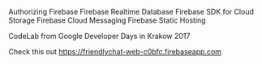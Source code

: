 Authorizing Firebase
Firebase Realtime Database
Firebase SDK for Cloud Storage
Firebase Cloud Messaging
Firebase Static Hosting

CodeLab from Google Developer Days in Krakow 2017

Check this out https://friendlychat-web-c0bfc.firebaseapp.com

